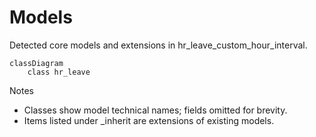 # Models

Detected core models and extensions in hr_leave_custom_hour_interval.

```mermaid
classDiagram
    class hr_leave
```

Notes
- Classes show model technical names; fields omitted for brevity.
- Items listed under _inherit are extensions of existing models.
